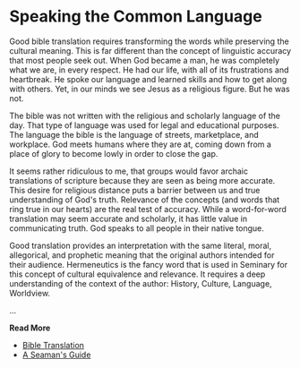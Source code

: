 # Speaking the Common Language

Good bible translation requires transforming the words while preserving the cultural meaning. This
is far different than the concept of linguistic accuracy that most people seek out. When God became
a man, he was completely what we are, in every respect. He had our life, with all of its
frustrations and heartbreak. He spoke our language and learned skills and how to get along with
others. Yet, in our minds we see Jesus as a religious figure. But he was not.

The bible was not written with the religious and scholarly language of the day. That type of
language was used for legal and educational purposes. The language the bible is the language of
streets, marketplace, and workplace. God meets humans where they are at, coming down from a place
of glory to become lowly in order to close the gap.

It seems rather ridiculous to me, that groups would favor archaic translations of scripture because
they are seen as being more accurate. This desire for religious distance puts a barrier between us
and true understanding of God's truth. Relevance of the concepts (and words that ring true in our
hearts) are the real test of accuracy. While a word-for-word translation may seem accurate and
scholarly, it has little value in communicating truth. God speaks to all people in their native
tongue.

Good translation provides an interpretation with the same literal, moral, allegorical, and prophetic
meaning that the original authors intended for their audience. Hermeneutics is the fancy word that
is used in Seminary for this concept of cultural equivalence and relevance. It requires a deep
understanding of the context of the author: History, Culture, Language, Worldview.

...

**Read More**

* [Bible Translation](http://seamansguide.com/book/journey/BibleTranslation.md)
* [A Seaman's Guide](http://seamansguide.com/book/journey)


